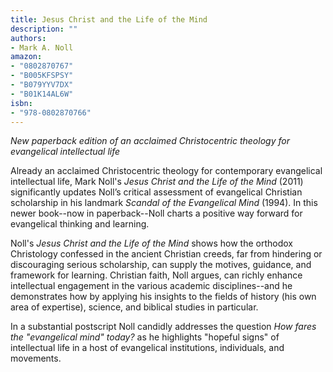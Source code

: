 ```yaml
---
title: Jesus Christ and the Life of the Mind
description: ""
authors:
- Mark A. Noll
amazon:
- "0802870767"
- "B005KFSPSY"
- "B079YYV7DX"
- "B01K14AL6W"
isbn:
- "978-0802870766"
---
```

_New paperback edition of an acclaimed Christocentric theology for evangelical intellectual life_

Already an acclaimed Christocentric theology for contemporary evangelical intellectual life, Mark Noll's _Jesus Christ and the Life of the Mind_ (2011) significantly updates Noll’s critical assessment of evangelical Christian scholarship in his landmark _Scandal of the Evangelical Mind_ (1994). In this newer book--now in paperback--Noll charts a positive way forward for evangelical thinking and learning.

Noll's _Jesus Christ and the Life of the Mind_ shows how the orthodox Christology confessed in the ancient Christian creeds, far from hindering or discouraging serious scholarship, can supply the motives, guidance, and framework for learning. Christian faith, Noll argues, can richly enhance intellectual engagement in the various academic disciplines--and he demonstrates how by applying his insights to the fields of history (his own area of expertise), science, and biblical studies in particular.

In a substantial postscript Noll candidly addresses the question _How fares the "evangelical mind" today?_ as he highlights "hopeful signs" of intellectual life in a host of evangelical institutions, individuals, and movements.
